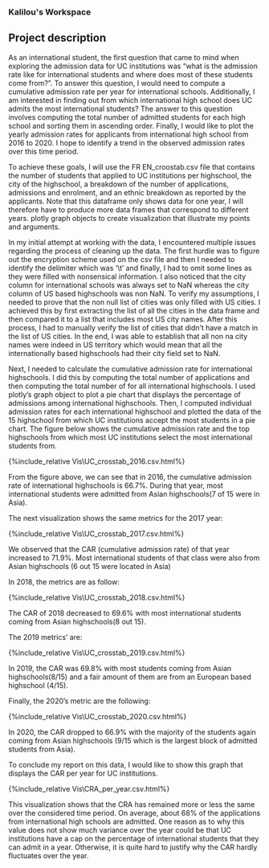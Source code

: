 ### Kalilou's Workspace
## Project description 



As an international student, the first question that came to mind when exploring the admission data for UC institutions was “what is the admission rate like for international students and where does most of these students come from?”. To answer this question, I would need to compute a cumulative admission rate per year for international schools. Additionally, I am interested in finding out from which international high school does UC admits the most international students? The answer to this question involves computing the total number of admitted students for each high school and sorting them in ascending order. Finally, I would like to plot the yearly admission rates for applicants from international high school from 2016 to 2020. I hope to identify a trend in the observed admission rates over this time period.

To achieve these goals, I will use the FR EN_croostab.csv file that contains the number of students that applied to UC institutions per highschool, the city of the highschool, a breakdown of the number of applications, admissions and enrolment, and an ethnic breakdown as reported by the applicants. Note that this dataframe only shows data for one year, I will therefore have to produce more data frames that correspond to different years.  plotly graph objects to create visualization that illustrate my points and arguments.  


In my initial attempt at working with the data, I encountered multiple issues regarding the process of cleaning up the data. The first hurdle was to figure out the encryption scheme used on the csv file and then I needed to identify the delimiter which was ‘\t’ and finally, I had to omit some lines as they were filled with nonsensical information. I also noticed that the city column for international schools was always set to NaN whereas the city column of US based highschools was non NaN. To verify my assumptions, I needed to prove that the non null list of cities was only filled with US cities. I achieved this by first extracting the list of all the cities in the data frame and then compared it to a list that includes most US city names. After this process, I had to manually verify the list of cities that didn’t have a match in the list of US cities. In the end, I was able to establish that all non na city names were indeed in US territory which would mean that all the internationally based highschools had their city field set to NaN. 



Next, I needed to calculate the cumulative admission rate for international highschools. I did this by computing the total number of applications and then computing the total number of for all international highschools. I used plotly’s graph object to plot a pie chart that displays the percentage of admissions among international highschools. Then, I computed individual admission rates for each international highschool and plotted the data of the 15 highschool from which UC institutions accept the most students in a pie chart. The figure below shows the cumulative admission rate and the top highschools from which most UC institutions select the most international students from. 

{%include_relative Vis\UC_crosstab_2016.csv.html%}

From the figure above, we can see that in 2016, the cumulative admission rate of international highschools is 66.7%. During that year, most international students were admitted from Asian highschools(7 of 15 were in Asia).

The next visualization shows the same metrics for the 2017 year:

{%include_relative Vis\UC_crosstab_2017.csv.html%}

We observed that the CAR (cumulative admission rate) of that year increased to 71.9%. Most international students of that class were also from Asian highschools (6 out 15 were located in Asia)

In 2018, the metrics are as follow:

{%include_relative Vis\UC_crosstab_2018.csv.html%}

The CAR of 2018 decreased to 69.6% with most international students coming from Asian highschools(8 out 15).

The 2019 metrics’ are:

{%include_relative Vis\UC_crosstab_2019.csv.html%}

In 2019, the CAR was 69.8% with most students coming from Asian highschools(8/15) and a fair amount of them are from an European based highschool (4/15).

Finally, the 2020’s metric are the following:

{%include_relative Vis\UC_crosstab_2020.csv.html%}

In 2020, the CAR dropped  to 66.9% with the majority of the students again coming from Asian highschools (9/15 which is the largest block of admitted students from Asia).

To conclude my report on this data, I would like to show this graph that displays the CAR per year for UC institutions. 

{%include_relative Vis\CRA_per_year.csv.html%}

This visualization shows that the CRA has remained more or less the same over the considered time period. On average, about 68% of the applications from international high schools are admitted. One reason as to why this value does not show much variance over the year could be that UC institutions have a cap on the percentage of international students that they can admit in a year. Otherwise, it is quite hard to justify why the CAR hardly fluctuates over the year.

